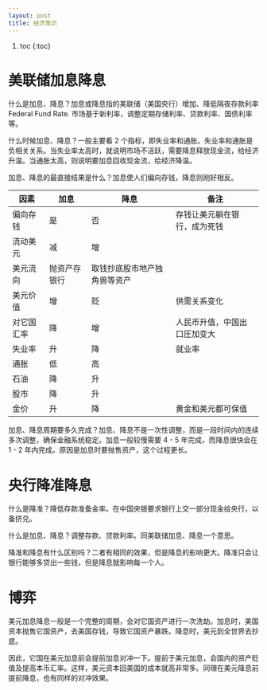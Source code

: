 ```yaml
---
layout: post
title: 经济常识
---
```


1. toc
{:toc}

# 美联储加息降息 #

什么是加息、降息？加息或降息指的美联储（美国央行）增加、降低隔夜存款利率 Federal Fund Rate. 市场基于新利率，调整定期存储利率、贷款利率、国债利率等。

什么时候加息、降息？一般主要看 2 个指标，即失业率和通胀。失业率和通胀是负相关关系。当失业率太高时，就说明市场不活跃，需要降息释放现金流，给经济升温。当通胀太高，则说明要加息回收现金流，给经济降温。

加息、降息的最直接结果是什么？加息使人们偏向存钱，降息则刚好相反。

| 因素 | 加息 | 降息 | 备注 |
| ---  | ---  | ---  | --- |
| 偏向存钱 | 是 | 否 | 存钱让美元躺在银行，成为死钱 |
| 流动美元 | 减 | 增 | |
| 美元流向 | 抛资产存银行 | 取钱抄底股市地产独角兽等资产 | |
| 美元价值 | 增 | 贬 | 供需关系变化 |
| 对它国汇率 | 降 | 增 | 人民币升值，中国出口圧加变大 |
| 失业率 | 升 | 降 | 就业率 |
| 通胀 | 低 | 高 | |
| 石油 | 降 | 升 | |
| 股市 | 降 | 升 | |
| 金价 | 升 | 降 | 黄金和美元都可保值 |

加息、降息周期要多久完成？加息、降息不是一次性调整，而是一段时间内的连续多次调整，确保金融系统稳定。加息一般较慢需要 4 - 5 年完成，而降息很快会在 1 - 2 年内完成。原因是加息时要抛售资产，这个过程更长。

# 央行降准降息 #

什么是降准？降低存款准备金率。在中国央银要求银行上交一部分现金给央行，以备挤兑。

什么是加息、降息？调整存款、贷款利率。同美联储加息、降息一个意思。

降准和降息有什么区别吗？二者有相同的效果，但是降息的影响更大。降准只会让银行能够多贷出一些钱，但是降息就影响每一个人。

# 博弈 #

美元加息降息一般是一个完整的周期，会对它国资产进行一次洗劫。加息时，美国资本抛售它国资产，去美国存钱，导致它国资产暴跌。降息时，美元到全世界去抄底。

因此，它国在美元加息前会提前加息对冲一下。提前于美元加息，会国内的资产贬值及提高本币汇率。这样，美元资本回美国的成本就高非常多。同理在美元降息前提前降息，也有同样的对冲效果。
